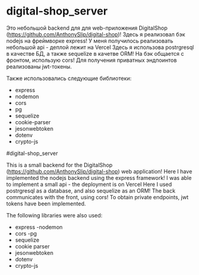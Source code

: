 # digital-shop_server

Это небольшой backend для для web-приложения DigitalShop (https://github.com/AnthonySlip/digital-shop)!
Здесь я реализовал бэк nodejs на фреймворке express!
У меня получилось реализовать небольшой api - деплой лежит на Vercel
Здесь я использова postrgresql в качестве БД, а также sequelize в качетве ORM!
На бэк общается с фронтом, использую cors!
Для получения приватных эндпоинтов реализованы jwt-токены.

Также использовались следующие библиотеки:
- express
- nodemon
- cors
- pg
- sequelize
- cookie-parser
- jesonwebtoken
- dotenv
- crypto-js

#digital-shop_server

This is a small backend for the DigitalShop (https://github.com/AnthonySlip/digital-shop) web application!
Here I have implemented the nodejs backend using the express framework!
I was able to implement a small api - the deployment is on Vercel
Here I used postrgresql as a database, and also sequelize as an ORM!
The back communicates with the front, using cors!
To obtain private endpoints, jwt tokens have been implemented.

The following libraries were also used:
- express
-nodemon
- cors
-pg
- sequelize
- cookie parser
- jesonwebtoken
- dotenv
- crypto-js
